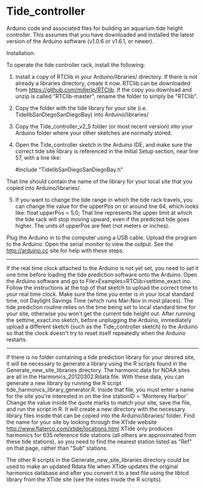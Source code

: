 Tide_controller
===============

Arduino code and associated files for building an aquarium tide height controller. This assumes that you 
have downloaded and installed the latest version of the Arduino software (v1.0.6 or v1.6.1, or newer).

Installation:

To operate the tide controller rack, install the following:

1. Install a copy of RTClib in your Arduino/libraries/ directory. If there is not already a libraries directory, create it now. RTClib can be downloaded from https://github.com/millerlp/RTClib. If the copy you download and unzip is called "RTClib-master", rename the folder to simply be "RTClib".

2. Copy the folder with the tide library for your site (i.e. TidelibSanDiegoSanDiegoBay) into Arduino/libraries/

3. Copy the Tide_controller_v2_5 folder (or most recent version) into your Arduino folder where 
your other sketches are normally stored. 

4. Open the Tide_controller sketch in the Arduino IDE, and make sure the correct tide site
library is referenced in the Initial Setup section, near line 57, with a line like:

	\#include "TidelibSanDiegoSanDiegoBay.h"

That line should contain the name of the library for your local site that you copied into Arduino/libraries/.

5. If you want to change the tide range in which the tide rack travels, you can change the
value for the upperPos on or around line 64, which looks like:
	float upperPos = 5.0;
That line represents the upper limit at which the tide rack will stop moving upward, even
if the predicted tide goes higher. The units of upperPos are feet (not meters or inches). 

Plug the Arduino in to the computer using a USB cable. Upload the program to the Arduino. 
Open the serial monitor to view the output. See the http://arduino.cc site for help with 
these steps. 

------------------------------
If the real time clock attached to the Arduino is not yet set, you need to set it one time
before loading the tide prediction software onto the Arduino. Open the Arduino software and 
go to File>Examples>RTClib>settime_exact.ino. Follow the instructions at the top of
that sketch to upload the correct time to your real time clock. Make sure the time you enter
is in your local standard time, not Daylight Savings Time (which runs Mar-Nov
in most places). The tide prediction routine relies on the time being set to local 
standard time for your site, otherwise you won't get the current tide height out. After running
the settime_exact.ino sketch, before unplugging the Arduino, immediately upload a different 
sketch (such as the Tide_controller sketch) to the Arduino so that the clock doesn't try to reset 
itself repeatedly when the Arduino restarts.

-------------------------------
If there is no folder containing a tide prediction library for your desired site, it
will be necessary to generate a library using the R scripts found in the 
Generate_new_site_libraries directory. The harmonic data for NOAA sites are all in
the Harmonics_20120302.Rdata file. With these data, you can generate a new library
by running the R script tide_harmonics_library_generator.R. Inside that file, you must
enter a name for the site you're interested in on the line
stationID = 'Monterey Harbor'
Change the value inside the quote marks to match your site, save the file, and run the
script in R. It will create a new directory with the necessary library files inside that
can be copied into the Arduino/libraries/ folder. Find the name for your site by looking 
through the XTide website http://www.flaterco.com/xtide/locations.html 
XTide only produces harmonics for 635 reference tide stations (all others are approximated 
from these tide stations), so you need to find the nearest station listed as "Ref" on that 
page, rather than "Sub" stations.

The other R scripts in the Generate_new_site_libraries directory could be used to make an
updated Rdata file when XTide updates the original harmonics database and after you
convert it to a text file using the libtcd library from the XTide site (see the notes inside
the R scripts). 
